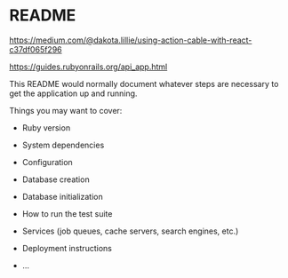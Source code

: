 # README

https://medium.com/@dakota.lillie/using-action-cable-with-react-c37df065f296

https://guides.rubyonrails.org/api_app.html

This README would normally document whatever steps are necessary to get the
application up and running.

Things you may want to cover:

* Ruby version

* System dependencies

* Configuration

* Database creation

* Database initialization

* How to run the test suite

* Services (job queues, cache servers, search engines, etc.)

* Deployment instructions

* ...
